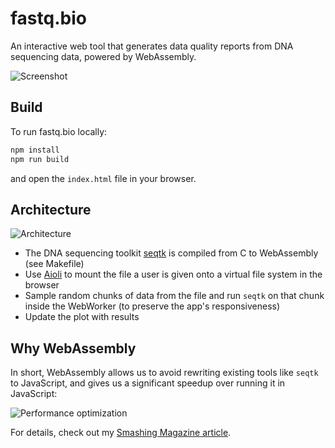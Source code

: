 # fastq.bio
An interactive web tool that generates data quality reports from DNA sequencing data, powered by WebAssembly.

![Screenshot](https://res.cloudinary.com/indysigner/image/fetch/f_auto,q_auto/w_1600/https://cloud.netlifyusercontent.com/assets/344dbf88-fdf9-42bb-adb4-46f01eedd629/06e27be8-1fef-468b-9d23-40ae53e0a354/webassembly-speed-web-app1.png)


## Build

To run fastq.bio locally:

```bash
npm install
npm run build
```

and open the `index.html` file in your browser.


## Architecture

![Architecture](https://res.cloudinary.com/indysigner/image/fetch/f_auto,q_auto/w_1600/https://cloud.netlifyusercontent.com/assets/344dbf88-fdf9-42bb-adb4-46f01eedd629/a6d54294-e93c-496c-96b0-1888062913c5/webassembly-speed-web-app3.png)


- The DNA sequencing toolkit [seqtk](https://github.com/lh3/seqtk) is compiled from C to WebAssembly (see Makefile)
- Use [Aioli](https://github.com/robertaboukhalil/aioli) to mount the file a user is given onto a virtual file system in the browser
- Sample random chunks of data from the file and run `seqtk` on that chunk inside the WebWorker (to preserve the app's responsiveness)
- Update the plot with results


## Why WebAssembly

In short, WebAssembly allows us to avoid rewriting existing tools like `seqtk` to JavaScript, and gives us a significant speedup over running it in JavaScript:

![Performance optimization](https://res.cloudinary.com/indysigner/image/fetch/f_auto,q_auto/w_1600/https://cloud.netlifyusercontent.com/assets/344dbf88-fdf9-42bb-adb4-46f01eedd629/41d4b2ef-fa85-4a1f-ba23-f4abbbf44ac4/webassembly-speed-web-app6.png)

For details, check out my [Smashing Magazine article](https://www.smashingmagazine.com/2019/04/webassembly-speed-web-app/).
